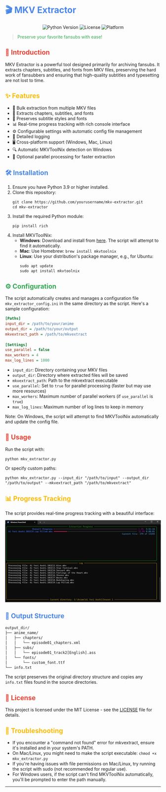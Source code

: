 # <span style="color: #4a86e8;">🎬 MKV Extractor</span>

<div align="center">
  <img src="https://img.shields.io/badge/python-3.9+-blue.svg" alt="Python Version">
  <img src="https://img.shields.io/badge/license-MIT-green.svg" alt="License">
  <img src="https://img.shields.io/badge/platform-Windows%20%7C%20Mac%20%7C%20Linux-lightgrey.svg" alt="Platform">
</div>


> <span style="color: #34a853;">Preserve your favorite fansubs with ease!</span>

## <span style="color: #ea4335;">🚀 Introduction</span>

MKV Extractor is a powerful tool designed primarily for archiving fansubs. It extracts chapters, subtitles, and fonts from MKV files, preserving the hard work of fansubbers and ensuring that high-quality subtitles and typesetting are not lost to time.

## <span style="color: #fbbc05;">✨ Features</span>

- 📂 Bulk extraction from multiple MKV files
- 📑 Extracts chapters, subtitles, and fonts
- 🎨 Preserves subtitle styles and fonts
- 📊 Real-time progress tracking with rich console interface
- ⚙️ Configurable settings with automatic config file management
- 📝 Detailed logging
- 🖥️ Cross-platform support (Windows, Mac, Linux)
- 🔍 Automatic MKVToolNix detection on Windows
- 🚀 Optional parallel processing for faster extraction

## <span style="color: #4a86e8;">🛠️ Installation</span>

1. Ensure you have Python 3.9 or higher installed.
2. Clone this repository:
   ```
   git clone https://github.com/yourusername/mkv-extractor.git
   cd mkv-extractor
   ```
3. Install the required Python module:
   ```
   pip install rich
   ```
4. Install MKVToolNix:
   - **Windows**: Download and install from [here](https://mkvtoolnix.download/). The script will attempt to find it automatically.
   - **Mac**: Use Homebrew: `brew install mkvtoolnix`
   - **Linux**: Use your distribution's package manager, e.g., for Ubuntu:
     ```
     sudo apt update
     sudo apt install mkvtoolnix
     ```

## <span style="color: #34a853;">⚙️ Configuration</span>

The script automatically creates and manages a configuration file `mkv_extractor_config.ini` in the same directory as the script. Here's a sample configuration:

```ini
[Paths]
input_dir = /path/to/your/anime
output_dir = /path/to/your/output
mkvextract_path = /path/to/mkvextract

[Settings]
use_parallel = false
max_workers = 4
max_log_lines = 1000
```

- `input_dir`: Directory containing your MKV files
- `output_dir`: Directory where extracted files will be saved
- `mkvextract_path`: Path to the mkvextract executable
- `use_parallel`: Set to `true` for parallel processing (faster but may use more resources)
- `max_workers`: Maximum number of parallel workers (if `use_parallel` is `true`)
- `max_log_lines`: Maximum number of log lines to keep in memory

Note: On Windows, the script will attempt to find MKVToolNix automatically and update the config file.

## <span style="color: #ea4335;">🚀 Usage</span>

Run the script with:

```
python mkv_extractor.py
```

Or specify custom paths:

```
python mkv_extractor.py --input_dir "/path/to/input" --output_dir "/path/to/output" --mkvextract_path "/path/to/mkvextract"
```

## <span style="color: #fbbc05;">📊 Progress Tracking</span>

The script provides real-time progress tracking with a beautiful interface:

<p align="center">
  <img src="assets/Interface.jpg" alt="Progress Tracking" width="600">
</p>

## <span style="color: #4a86e8;">📁 Output Structure</span>

```
output_dir/
├── anime_name/
│   ├── chapters/
│   │   └── episode01_chapters.xml
│   ├── subs/
│   │   └── episode01_track2[English].ass
│   └── fonts/
│       └── custom_font.ttf
└── info.txt
```
The script preserves the original directory structure and copies any `info.txt` files found in the source directories.

## <span style="color: #ea4335;">📄 License</span>

This project is licensed under the MIT License - see the [LICENSE](LICENSE) file for details.

## <span style="color: #fbbc05;">🔧 Troubleshooting</span>

- If you encounter a "command not found" error for mkvextract, ensure it's installed and in your system's PATH.
- On Mac/Linux, you might need to make the script executable: `chmod +x mkv_extractor.py`
- If you're having issues with file permissions on Mac/Linux, try running the script with sudo (not recommended for regular use).
- For Windows users, if the script can't find MKVToolNix automatically, you'll be prompted to enter the path manually.

---

